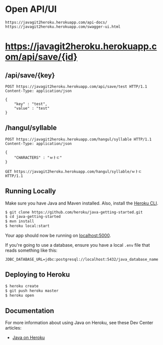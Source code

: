 # Open API/UI
```
https://javagit2heroku.herokuapp.com/api-docs/
https://javagit2heroku.herokuapp.com/swagger-ui.html
```

# https://javagit2heroku.herokuapp.com/api/save/{id}

## /api/save/{key}
```
POST https://javagit2heroku.herokuapp.com/api/save/test HTTP/1.1
Content-Type: application/json

{
    "key" : "test",
    "value" : "test"
}
```

## /hangul/syllable
```
POST https://javagit2heroku.herokuapp.com/hangul/syllable HTTP/1.1
Content-Type: application/json

{
    "CHARACTERS" : "ㅂㅑㄷ"
}
```

```
GET https://javagit2heroku.herokuapp.com/hangul/syllable/ㅂㅑㄷ HTTP/1.1
```


## Running Locally

Make sure you have Java and Maven installed.  Also, install the [Heroku CLI](https://cli.heroku.com/).

```sh
$ git clone https://github.com/heroku/java-getting-started.git
$ cd java-getting-started
$ mvn install
$ heroku local:start
```

Your app should now be running on [localhost:5000](http://localhost:5000/).

If you're going to use a database, ensure you have a local `.env` file that reads something like this:

```
JDBC_DATABASE_URL=jdbc:postgresql://localhost:5432/java_database_name
```

## Deploying to Heroku

```sh
$ heroku create
$ git push heroku master
$ heroku open
```

## Documentation

For more information about using Java on Heroku, see these Dev Center articles:

- [Java on Heroku](https://devcenter.heroku.com/categories/java)
